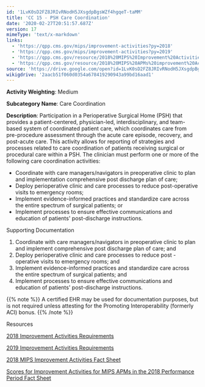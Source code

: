 ```yaml
---
id: '1LvK0sD2FZ8JRIvRNodH5JXsgdpBgsWZf4hgqeT-taMM'
title: 'CC 15 - PSH Care Coordination'
date: '2020-02-27T20:51:57.687Z'
version: 17
mimeType: 'text/x-markdown'
links:
  - 'https://qpp.cms.gov/mips/improvement-activities?py=2018'
  - 'https://qpp.cms.gov/mips/improvement-activities?py=2019'
  - 'https://qpp.cms.gov/resource/2018%20MIPS%20Improvement%20Activities%20Fact%20Sheet'
  - 'https://qpp.cms.gov/resource/2018%20MIPS%20APMs%20improvement%20Activities%20scores%20fact%20sheet'
source: 'https://drive.google.com/open?id=1LvK0sD2FZ8JRIvRNodH5JXsgdpBgsWZf4hgqeT-taMM'
wikigdrive: '2aacb51f060d0354a678419290943a99bd16aad1'
---
```

**Activity Weighting**: Medium

**Subcategory Name**: Care Coordination

**Description**: Participation in a Perioperative Surgical Home (PSH) that provides a patient-centered, physician-led, interdisciplinary, and team-based system of coordinated patient care, which coordinates care from pre-procedure assessment through the acute care episode, recovery, and post-acute care. This activity allows for reporting of strategies and processes related to care coordination of patients receiving surgical or procedural care within a PSH. The clinician must perform one or more of the following care coordination activities:

* Coordinate with care managers/navigators in preoperative clinic to plan and implementation comprehensive post discharge plan of care;
* Deploy perioperative clinic and care processes to reduce post-operative visits to emergency rooms;
* Implement evidence-informed practices and standardize care across the entire spectrum of surgical patients; or
* Implement processes to ensure effective communications and education of patients' post-discharge instructions.

Supporting Documentation

1. Coordinate with care managers/navigators in preoperative clinic to plan and implement comprehensive post discharge plan of care; and
2. Deploy perioperative clinic and care processes to reduce post - operative visits to emergency rooms; and
3. Implement evidence-informed practices and standardize care across the entire spectrum of surgical patients; and
4. Implement processes to ensure effective communications and education of patients' post-discharge instructions. 

{{% note %}}
A certified EHR may be used for documentation purposes, but is not required unless attesting for the Promoting Interoperability (formerly ACI) bonus.
{{% /note %}}

Resources

[2018 Improvement Activities Requirements](https://qpp.cms.gov/mips/improvement-activities?py=2018)

[2019 Improvement Activities Requirements](https://qpp.cms.gov/mips/improvement-activities?py=2019)

[2018 MIPS Improvement Activities Fact Sheet](https://qpp.cms.gov/resource/2018%20MIPS%20Improvement%20Activities%20Fact%20Sheet)

[Scores for Improvement Activities for MIPS APMs in the 2018 Performance Period Fact Sheet](https://qpp.cms.gov/resource/2018%20MIPS%20APMs%20improvement%20Activities%20scores%20fact%20sheet)
